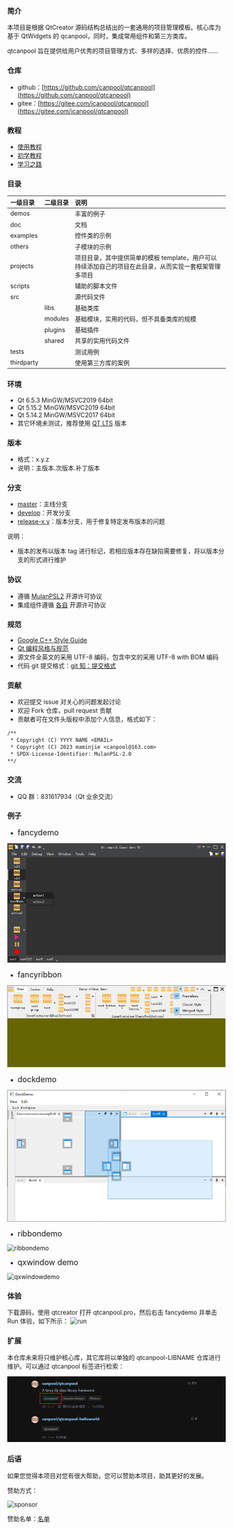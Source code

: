 ### 简介

本项目是根据 QtCreator 源码结构总结出的一套通用的项目管理模板。核心库为基于 QtWidgets 的 qcanpool，同时，集成常用组件和第三方类库。

qtcanpool 旨在提供给用户优秀的项目管理方式、多样的选择、优质的控件……

### 仓库

- github：[https://github.com/canpool/qtcanpool](https://github.com/canpool/qtcanpool)
- gitee：[https://gitee.com/icanpool/qtcanpool](https://gitee.com/icanpool/qtcanpool)

### 教程

- [使用教程](https://blog.csdn.net/canpool/category_10631139.html)
- [初学教程](https://blog.csdn.net/liang19890820/article/details/50277095)
- [学习之路](https://www.devbean.net/category/qt-study-road-2/)

### 目录

| 一级目录   | 二级目录 | 说明                                                                                                  |
| :--------- | :------- | :---------------------------------------------------------------------------------------------------- |
| demos      |          | 丰富的例子                                                                                            |
| doc        |          | 文档                                                                                                  |
| examples   |          | 控件类的示例                                                                                          |
| others     |          | 子模块的示例                                                                                          |
| projects   |          | 项目目录，其中提供简单的模板 template，用户可以持续添加自己的项目在此目录，从而实现一套框架管理多项目 |
| scripts    |          | 辅助的脚本文件                                                                                        |
| src        |          | 源代码文件                                                                                            |
|            | libs     | 基础类库                                                                                              |
|            | modules  | 基础模块，实用的代码，但不具备类库的规模                                                              |
|            | plugins  | 基础插件                                                                                              |
|            | shared   | 共享的实用代码文件                                                                                    |
| tests      |          | 测试用例                                                                                              |
| thirdparty |          | 使用第三方库的案例                                                                                    |

### 环境

- Qt 6.5.3  MinGW/MSVC2019 64bit
- Qt 5.15.2 MinGW/MSVC2019 64bit
- Qt 5.14.2 MinGW/MSVC2017 64bit
- 其它环境未测试，推荐使用 [QT LTS](https://download.qt.io/official_releases/qt/) 版本

### 版本

- 格式：x.y.z
- 说明：主版本.次版本.补丁版本

### 分支

- [master](https://gitee.com/icanpool/qtcanpool/tree/master/)：主线分支
- [develop](https://gitee.com/icanpool/qtcanpool/tree/develop/)：开发分支
- [release-x.y]()：版本分支，用于修复特定发布版本的问题

说明：

- 版本的发布以版本 tag 进行标记，若相应版本存在缺陷需要修复，将以版本分支的形式进行维护

### 协议

- 遵循 [MulanPSL2](./LICENSE) 开源许可协议
- 集成组件遵循 [各自](./LICENSE.NOTES.md) 开源许可协议

### 规范

- [Google C++ Style Guide](http://google.github.io/styleguide/cppguide.html)
- [Qt 编程风格与规范](https://blog.csdn.net/qq_35488967/article/details/70055490)
- 源文件全英文的采用 UTF-8 编码，包含中文的采用 UTF-8 with BOM 编码
- 代码 git 提交格式：[git 知：提交格式](https://blog.csdn.net/canpool/article/details/126005367)

### 贡献

- 欢迎提交 issue 对关心的问题发起讨论
- 欢迎 Fork 仓库，pull request 贡献
- 贡献者可在文件头版权中添加个人信息，格式如下：

```
/**
 * Copyright (C) YYYY NAME <EMAIL>
 * Copyright (C) 2023 maminjie <canpool@163.com>
 * SPDX-License-Identifier: MulanPSL-2.0
**/
```

### 交流

- QQ 群：831617934（Qt 业余交流）

### 例子

- <font size=4>fancydemo</font>

![qcanpool](./doc/pics/fancydemo.png)

- <font size=4>fancyribbon</font>

![fancyribbon](./doc/pics/fancyribbon.png)

- <font size=4>dockdemo</font>

![dockdemo](./doc/pics/dockdemo.png#pic_center)

- <font size=4>ribbondemo</font>

![ribbondemo](./doc/pics/ribbondemo.gif#pic_center)

- <font size=4>qxwindow demo</font>

![qxwindowdemo](./doc/pics/qxwindowdemo.png)

### 体验

下载源码，使用 qtcreator 打开 qtcanpool.pro，然后右击 fancydemo 并单击 Run 体验，如下所示：
![run](./doc/pics/run.png)

### 扩展

本仓库未来将只维护核心库，其它库将以单独的 qtcanpool-LIBNAME 仓库进行维护。可以通过 qtcanpool 标签进行检索：

![extend](./doc/pics/extend.png)

### 后语

如果您觉得本项目对您有很大帮助，您可以赞助本项目，助其更好的发展。

赞助方式：

![sponsor](./doc/sponsor/sponsor.png)

赞助名单：[名单](./doc/sponsor/sponsor.md)
